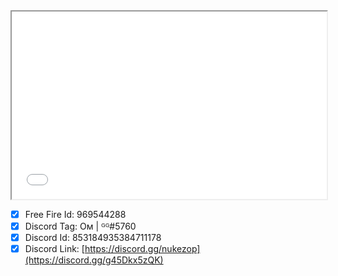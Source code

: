 <div>
<iframe src="ombodkhe.ml" width="100%" height="300">
  <p>Your browser does not support iframes.</p>
</iframe>
</div>


- [x] Free Fire Id: 969544288
- [x] Discord Tag: Oᴍ | ᴳᴳ#5760
- [x] Discord Id: 853184935384711178
- [x] Discord Link: [https://discord.gg/nukezop](https://discord.gg/g45Dkx5zQK)
